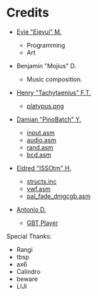 # Credits

- [Evie "Eievui" M.](https://github.com/eievui5)
  - Programming
  - Art

- Benjamin "Mojius" D.
  - Music composition.

- [Henry "Tachytaenius" F.T.](https://github.com/wolfboyft)
  - [platypus.png](src/res/sprites/platypus.h.png)

- [Damian "PinoBatch" Y.](https://github.com/pinobatch)
  - [input.asm](https://github.com/pinobatch/libbet/blob/master/src/pads.z80)
  - [audio.asm](https://github.com/pinobatch/libbet/blob/master/src/audio.z80)
  - [rand.asm](https://github.com/pinobatch/libbet/blob/master/src/rand.z80)
  - [bcd.asm](https://github.com/pinobatch/libbet/blob/master/src/bcd.z80)

- [Eldred "ISSOtm" H.](https://github.com/ISSOtm)
  - [structs.inc](https://github.com/ISSOtm/rgbds-structs)
  - [vwf.asm](https://github.com/ISSOtm/gb-vwf)
  - [pal_fade_dmgcgb.asm](https://gist.github.com/ISSOtm/9f960cf08b8d4d4a9bd9c3397c57b79d)

- [Antonio D.](https://github.com/AntonioND)
  - [GBT Player](https://github.com/AntonioND/gbt-player)

Special Thanks:
- Rangi
- tbsp
- ax6
- Calindro
- beware
- LIJI
